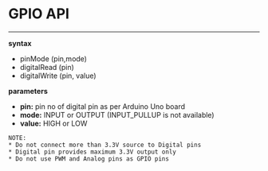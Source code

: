 # GPIO API
---------------------------------------------------

**syntax**

* pinMode (pin,mode)
* digitalRead (pin)
* digitalWrite (pin, value)

**parameters**

* **pin:** pin no of digital pin as per Arduino Uno board
* **mode:** INPUT or OUTPUT (INPUT_PULLUP is not available)
* **value:** HIGH or LOW

```
NOTE:
* Do not connect more than 3.3V source to Digital pins
* Digital pin provides maximum 3.3V output only
* Do not use PWM and Analog pins as GPIO pins
```


